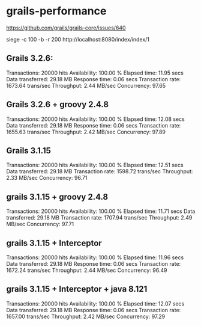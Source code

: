 # grails-performance

https://github.com/grails/grails-core/issues/640

siege -c 100 -b -r 200  http://localhost:8080/index/index/1

## Grails 3.2.6:

Transactions:		       20000 hits
Availability:		      100.00 %
Elapsed time:		       11.95 secs
Data transferred:	       29.18 MB
Response time:		        0.06 secs
Transaction rate:	     1673.64 trans/sec
Throughput:		        2.44 MB/sec
Concurrency:		       97.65

## Grails 3.2.6 + groovy 2.4.8

Transactions:		       20000 hits
Availability:		      100.00 %
Elapsed time:		       12.08 secs
Data transferred:	       29.18 MB
Response time:		        0.06 secs
Transaction rate:	     1655.63 trans/sec
Throughput:		        2.42 MB/sec
Concurrency:		       97.89


## Grails 3.1.15

Transactions:		       20000 hits
Availability:		      100.00 %
Elapsed time:		       12.51 secs
Data transferred:	       29.18 MB
Transaction rate:	     1598.72 trans/sec
Throughput:		        2.33 MB/sec
Concurrency:		       96.71

## grails 3.1.15 + groovy 2.4.8

Transactions:		       20000 hits
Availability:		      100.00 %
Elapsed time:		       11.71 secs
Data transferred:	       29.18 MB
Transaction rate:	     1707.94 trans/sec
Throughput:		        2.49 MB/sec
Concurrency:		       97.71

## grails 3.1.15 + Interceptor
Transactions:		       20000 hits
Availability:		      100.00 %
Elapsed time:		       11.96 secs
Data transferred:	       29.18 MB
Response time:		        0.06 secs
Transaction rate:	     1672.24 trans/sec
Throughput:		        2.44 MB/sec
Concurrency:		       96.49

## grails 3.1.15 + Interceptor + java 8.121
Transactions:		       20000 hits
Availability:		      100.00 %
Elapsed time:		       12.07 secs
Data transferred:	       29.18 MB
Response time:		        0.06 secs
Transaction rate:	     1657.00 trans/sec
Throughput:		        2.42 MB/sec
Concurrency:		       97.29


